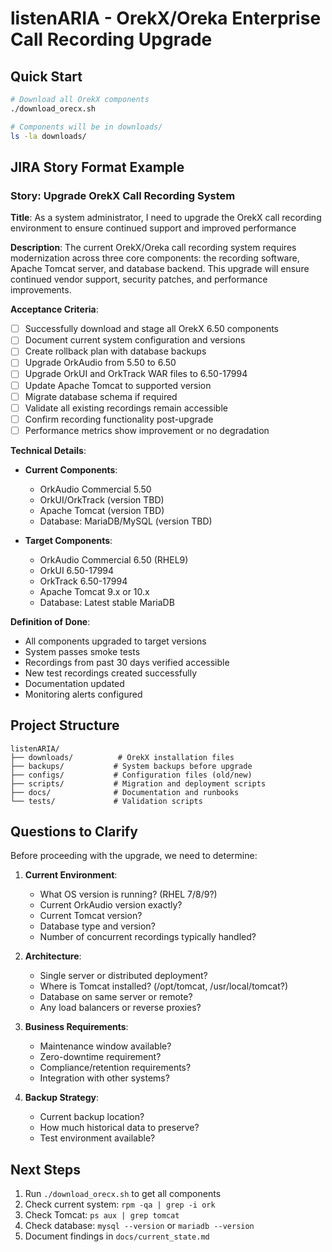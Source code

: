 # listenARIA - OrekX/Oreka Enterprise Call Recording Upgrade

## Quick Start
```bash
# Download all OrekX components
./download_orecx.sh

# Components will be in downloads/
ls -la downloads/
```

## JIRA Story Format Example

### Story: Upgrade OrekX Call Recording System

**Title**: As a system administrator, I need to upgrade the OrekX call recording environment to ensure continued support and improved performance

**Description**:
The current OrekX/Oreka call recording system requires modernization across three core components: the recording software, Apache Tomcat server, and database backend. This upgrade will ensure continued vendor support, security patches, and performance improvements.

**Acceptance Criteria**:
- [ ] Successfully download and stage all OrekX 6.50 components
- [ ] Document current system configuration and versions
- [ ] Create rollback plan with database backups
- [ ] Upgrade OrkAudio from 5.50 to 6.50
- [ ] Upgrade OrkUI and OrkTrack WAR files to 6.50-17994
- [ ] Update Apache Tomcat to supported version
- [ ] Migrate database schema if required
- [ ] Validate all existing recordings remain accessible
- [ ] Confirm recording functionality post-upgrade
- [ ] Performance metrics show improvement or no degradation

**Technical Details**:
- **Current Components**: 
  - OrkAudio Commercial 5.50
  - OrkUI/OrkTrack (version TBD)
  - Apache Tomcat (version TBD)
  - Database: MariaDB/MySQL (version TBD)

- **Target Components**:
  - OrkAudio Commercial 6.50 (RHEL9)
  - OrkUI 6.50-17994
  - OrkTrack 6.50-17994
  - Apache Tomcat 9.x or 10.x
  - Database: Latest stable MariaDB

**Definition of Done**:
- All components upgraded to target versions
- System passes smoke tests
- Recordings from past 30 days verified accessible
- New test recordings created successfully
- Documentation updated
- Monitoring alerts configured

## Project Structure
```
listenARIA/
├── downloads/          # OrekX installation files
├── backups/           # System backups before upgrade
├── configs/           # Configuration files (old/new)
├── scripts/           # Migration and deployment scripts
├── docs/              # Documentation and runbooks
└── tests/             # Validation scripts
```

## Questions to Clarify

Before proceeding with the upgrade, we need to determine:

1. **Current Environment**:
   - What OS version is running? (RHEL 7/8/9?)
   - Current OrkAudio version exactly?
   - Current Tomcat version?
   - Database type and version?
   - Number of concurrent recordings typically handled?

2. **Architecture**:
   - Single server or distributed deployment?
   - Where is Tomcat installed? (/opt/tomcat, /usr/local/tomcat?)
   - Database on same server or remote?
   - Any load balancers or reverse proxies?

3. **Business Requirements**:
   - Maintenance window available?
   - Zero-downtime requirement?
   - Compliance/retention requirements?
   - Integration with other systems?

4. **Backup Strategy**:
   - Current backup location?
   - How much historical data to preserve?
   - Test environment available?

## Next Steps

1. Run `./download_orecx.sh` to get all components
2. Check current system: `rpm -qa | grep -i ork`
3. Check Tomcat: `ps aux | grep tomcat`
4. Check database: `mysql --version` or `mariadb --version`
5. Document findings in `docs/current_state.md`